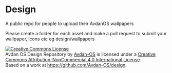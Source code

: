 # Design
A public repo for people to upload their AvdanOS wallpapers 


 
Please create a folder for each asset and make a pull request to submit your wallpaper, icons etc
eg 
design/wallpapers 



<a rel="license" href="http://creativecommons.org/licenses/by-nc/4.0/"><img alt="Creative Commons License" style="border-width:0" src="https://i.creativecommons.org/l/by-nc/4.0/80x15.png" /></a><br /><span xmlns:dct="http://purl.org/dc/terms/" property="dct:title">Avdan OS Design Repository</span> by <a xmlns:cc="http://creativecommons.org/ns#" href="https://github.com/Avdan-OS" property="cc:attributionName" rel="cc:attributionURL">Avdan-OS</a> is licensed under a <a rel="license" href="http://creativecommons.org/licenses/by-nc/4.0/">Creative Commons Attribution-NonCommercial 4.0 International License</a>.<br />Based on a work at <a xmlns:dct="http://purl.org/dc/terms/" href="https://github.com/Avdan-OS/design" rel="dct:source">https://github.com/Avdan-OS/design</a>.
